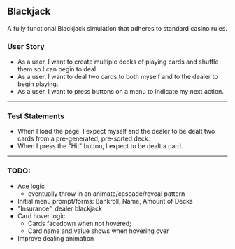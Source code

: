 ## Blackjack

A fully functional Blackjack simulation that adheres to standard casino rules.

### User Story
- As a user, I want to create multiple decks of playing cards and shuffle them so I can begin to deal.
- As a user, I want to deal two cards to both myself and to the dealer to begin playing.
- As a user, I want to press buttons on a menu to indicate my next action.

---
### Test Statements
- When I load the page, I expect myself and the dealer to be dealt two cards from a pre-generated, pre-sorted deck.
- When I press the "Hit" button, I expect to be dealt a card.

---
### TODO:
- Ace logic
  - eventually throw in an animate/cascade/reveal pattern
- Initial menu prompt/forms: Bankroll, Name, Amount of Decks
- "Insurance", dealer blackjack
- Card hover logic
  - Cards facedown when not hovered;
  - Card name and value shows when hovering over
- Improve dealing animation
